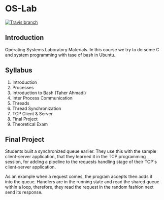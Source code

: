 # OS-Lab
[![Travis branch](https://img.shields.io/travis/com/AUT-CEIT/OS-Lab/master.svg?style=flat-square)](https://travis-ci.com/AUT-CEIT/OS-Lab)

## Introduction
Operating Systems Laboratory Materials. In this course we try to do some C and system programming with tase of bash in Ubuntu.

## Syllabus
1. Introduction
2. Processes
3. Introduction to Bash (Taher Ahmadi)
4. Inter Process Communication
5. Threads
6. Thread Synchronization
7. TCP Client & Server
8. Final Project
9. Theoretical Exam

## Final Project
Students built a synchronized queue earlier. They use this with the sample client-server application,
that they learned it in the TCP programming session, for adding a pipeline to the requests handling stage
of their TCP's client-server application.

As an example when a request comes, the program accepts then adds it into the queue.
Handlers are in the running state and read the shared queue within a loop, therefore,
they read the request in the random fashion next send its response.
